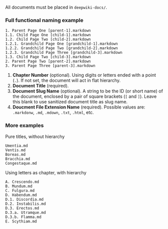 
All documents must be placed in `deepwiki-docs/`.

### Full functional naming example

```
1. Parent Page One [parent-1].markdown
1.1. Child Page One [child-1].markdown
1.2. Child Page Two [child-2].markdown
1.2.1. Grandchild Page One [grandchild-1].markdown
1.2.2. Grandchild Page Two [grandchild-2].markdown
1.2.3. Grandchild Page Three [grandchild-3].markdown
1.3. Child Page Two [child-3].markdown
2. Parent Page Two [parent-2].markdown
3. Parent Page Three [parent-3].markdown
```

1. **Chapter Number** (optional). Using digits or letters ended with a point (`.`). If not set, the document will act in flat hierarchy.
1. **Document Title** (required).
1. **Document Slug Name** (optional). A string to be the ID (or short name) of the document, enclosed by a pair of square brackets (`[` and `]`). Leave this blank to use sanitized document title as slug name.
1. **Doucment File Extension Name** (required). Possible values are: `.markdonw`, `.md`, `.mdown`, `.txt`, `.html`, etc.

### More examples

Pure titles, without hierarchy

```
Umentia.md
Ventis.md
Boreas.md
Bracchia.md
Congestaque.md
```

Using letters as chapter, with hierarchy

```
A. Crescendo.md
B. Mundum.md
C. Fulgura.md
D. Habendum.md
D.1. Discordia.md
D.2. Instabilis.md
D.3. Erectos.md
D.3.a. Utramque.md
D.3.b. Flamma.md
E. Scythiam.md
```
